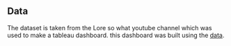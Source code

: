 ## Data
The dataset is taken from the Lore so what youtube channel which was used to make a tableau dashboard.
this dashboard was built using the [data](https://www.youtube.com/redirect?event=video_description&redir_token=QUFFLUhqbWNNemhURzhpYWphU1g3Y3VqaEhLSHkzc2ZnZ3xBQ3Jtc0trZzl3aFpqdlBRcGpBZlZMV3FLRlJqclZGZEcwVHVTOFgzQmwyZ3E3QlZxVmlkQTUzaUk5TG9TMUlRemduLUZiQlNMZ2s0QkQtQUNGdU9DaUw5dHZOWGt4R0xXRF8xekhBcWxHNXpzTm9Ja0VVME90TQ&q=https%3A%2F%2Fdrive.google.com%2Fdrive%2Ffolders%2F1JFJ8_mzXTr_xPbS-4qWqpJsOQCnazrxC%3Fusp%3Dsharing&v=g6cjhUhrhY8).

